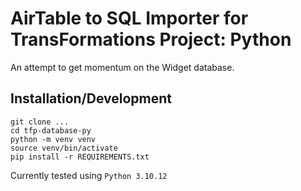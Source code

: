 # AirTable to SQL Importer for TransFormations Project: Python

An attempt to get momentum on the Widget database.

## Installation/Development

```
git clone ...
cd tfp-database-py
python -m venv venv
source venv/bin/activate
pip install -r REQUIREMENTS.txt
```

Currently tested using `Python 3.10.12`
